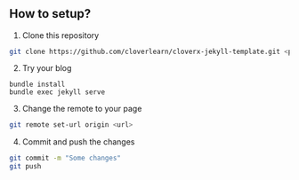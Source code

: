 # <your-repository-name>

## How to setup?

1. Clone this repository

```bash
git clone https://github.com/cloverlearn/cloverx-jekyll-template.git <project_name>
```

2.  Try your blog

```
bundle install
bundle exec jekyll serve
```

3. Change the remote to your page

```bash
git remote set-url origin <url>
```

4. Commit and push the changes

```bash
git commit -m "Some changes"
git push
```

